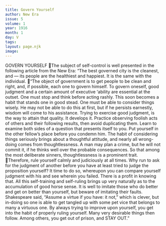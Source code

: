 ```yaml
---
title: Govern Yourself
author: New Era
issue: 5
volume: 1
year: 1916
month: 1
day: V
tags:
layout: page.njk
image:
---
```

GOVERN YOURSELF The subject of self-control is well presented in the following article from the New Era: “The best governed city is the cleanest, and — its people are the healthiest and happiest. It is the same with the individual. “The object of government is to get people to be clean and right, and, if possible, each one to govern himself. To govern oneself, good judgment and a certain amount of executive ‘ability are essential at the outset. One must stop and think before acting rashly. This soon becomes a habit that stands one in good stead. One must be able to consider things wisely. He may not be able to do this at first, but if he persists earnestly, wisdom will come to his assistance. Trying to exercise good judgment, is the way to attain that quality. It develops it. Practice observing foolish acts of others and their following results, then avoid duplicating them. Learn to examine both sides of a question that presents itself to you. Put yourself in the other fellow’s place before you condemn him. The habit of considering things seriously brings about a thoughtful attitude, and nearly all wrong-doing comes from thoughtlessness. A man may plan a crime, but he will not commit it, if he thinks well over the probable consequences. So that among the most deliberate sinners, thoughtlessness is a prominent trait. Therefore, rule yourself calmly and judiciously at all times. Why run to ask for the judgment of another before you have at least tried to judge the proposition yourself? It time to do so, whereupon you can compare yourself judgment with his and see wherein you failed. There is a profit in knowing that. All this self-training and self-ruling brings up very naturally as to the accumulation of good horse sense. It is well to imitate those who do better and get on better than yourself, but beware of imitating their faults. Shakespeare said, “Assume a virtue if you have: it not,” which is clever, but in-doing so one is able to get tangled up with some pet vice that belongs to many a virtuous one. By always trying to improve upon yourself, you get into the habit of properly ruling yourself. Many very desirable things then follow. Among others, you get out of prison, and STAY OUT.” 
